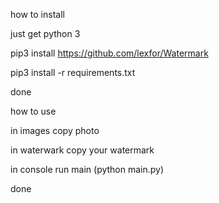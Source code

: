 how to install

just get python 3

pip3 install https://github.com/lexfor/Watermark

pip3 install -r requirements.txt

done



how to use

in images copy photo

in waterwark copy your watermark

in console run main (python main.py)

done
